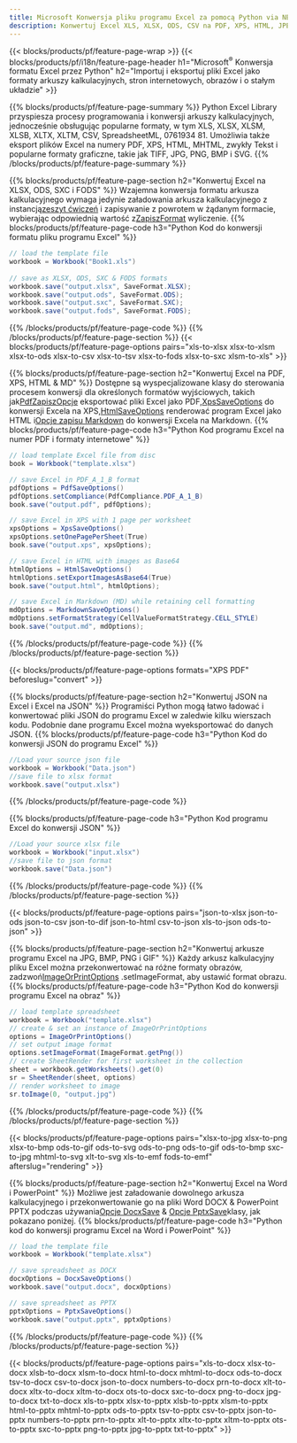 ```yaml
---
title: Microsoft Konwersja pliku programu Excel za pomocą Python via NET
description: Konwertuj Excel XLS, XLSX, ODS, CSV na PDF, XPS, HTML, JPEG, HTML i wiele innych popularnych formatów za pomocą zaledwie kilku linii kodu Python .
---
```

{{< blocks/products/pf/feature-page-wrap >}}
{{< blocks/products/pf/i18n/feature-page-header h1="Microsoft<sup>&reg;</sup> Konwersja formatu Excel przez Python" h2="Importuj i eksportuj pliki Excel jako formaty arkuszy kalkulacyjnych, stron internetowych, obrazów i o stałym układzie" >}}

{{% blocks/products/pf/feature-page-summary %}}
Python Excel Library przyspiesza procesy programowania i konwersji arkuszy kalkulacyjnych, jednocześnie obsługując popularne formaty, w tym XLS, XLSX, XLSM, XLSB, XLTX, XLTM, CSV, SpreadsheetML, 0761934 81. Umożliwia także eksport plików Excel na numery PDF, XPS, HTML, MHTML, zwykły Tekst i popularne formaty graficzne, takie jak TIFF, JPG, PNG, BMP i SVG.
{{% /blocks/products/pf/feature-page-summary %}}

{{% blocks/products/pf/feature-page-section h2="Konwertuj Excel na XLSX, ODS, SXC i FODS" %}}
 Wzajemna konwersja formatu arkusza kalkulacyjnego wymaga jedynie załadowania arkusza kalkulacyjnego z instancją[zeszyt ćwiczeń](https://reference.aspose.com/cells/python-net/aspose.cells/workbook/) i zapisywanie z powrotem w żądanym formacie, wybierając odpowiednią wartość z[ZapiszFormat](https://reference.aspose.com/cells/python-net/aspose.cells/saveformat/) wyliczenie.
{{% blocks/products/pf/feature-page-code h3="Python Kod do konwersji formatu pliku programu Excel" %}}

```cs
// load the template file
workbook = Workbook("Book1.xls")
  
// save as XLSX, ODS, SXC & FODS formats
workbook.save("output.xlsx", SaveFormat.XLSX);
workbook.save("output.ods", SaveFormat.ODS);
workbook.save("output.sxc", SaveFormat.SXC);
workbook.save("output.fods", SaveFormat.FODS);
```
{{% /blocks/products/pf/feature-page-code %}}
{{% /blocks/products/pf/feature-page-section %}}
{{< blocks/products/pf/feature-page-options pairs="xls-to-xlsx xlsx-to-xlsm xlsx-to-ods xlsx-to-csv xlsx-to-tsv xlsx-to-fods xlsx-to-sxc xlsm-to-xls" >}}


{{% blocks/products/pf/feature-page-section h2="Konwertuj Excel na PDF, XPS, HTML & MD" %}}
 Dostępne są wyspecjalizowane klasy do sterowania procesem konwersji dla określonych formatów wyjściowych, takich jak[PdfZapiszOpcje](https://reference.aspose.com/cells/python-net/aspose.cells/pdfsaveoptions/) eksportować pliki Excel jako PDF,[XpsSaveOptions](https://reference.aspose.com/cells/python-net/aspose.cells/xpssaveoptions/) do konwersji Excela na XPS,[HtmlSaveOptions](https://reference.aspose.com/cells/python-net/aspose.cells/htmlsaveoptions/) renderować program Excel jako HTML i[Opcje zapisu Markdown](https://reference.aspose.com/cells/python-net/aspose.cells/markdownsaveoptions/) do konwersji Excela na Markdown.
{{% blocks/products/pf/feature-page-code h3="Python Kod programu Excel na numer PDF i formaty internetowe" %}}

```cs
// load template Excel file from disc
book = Workbook("template.xlsx")

// save Excel in PDF_A_1_B format
pdfOptions = PdfSaveOptions()
pdfOptions.setCompliance(PdfCompliance.PDF_A_1_B)
book.save("output.pdf", pdfOptions);

// save Excel in XPS with 1 page per worksheet
xpsOptions = XpsSaveOptions()
xpsOptions.setOnePagePerSheet(True)
book.save("output.xps", xpsOptions);

// save Excel in HTML with images as Base64
htmlOptions = HtmlSaveOptions()
htmlOptions.setExportImagesAsBase64(True)
book.save("output.html", htmlOptions);

// save Excel in Markdown (MD) while retaining cell formatting
mdOptions = MarkdownSaveOptions()
mdOptions.setFormatStrategy(CellValueFormatStrategy.CELL_STYLE)
book.save("output.md", mdOptions);
```
{{% /blocks/products/pf/feature-page-code %}}
{{% /blocks/products/pf/feature-page-section %}}

{{< blocks/products/pf/feature-page-options formats="XPS PDF" beforeslug="convert" >}}

{{% blocks/products/pf/feature-page-section h2="Konwertuj JSON na Excel i Excel na JSON" %}}
Programiści Python mogą łatwo ładować i konwertować pliki JSON do programu Excel w zaledwie kilku wierszach kodu. Podobnie dane programu Excel można wyeksportować do danych JSON.
{{% blocks/products/pf/feature-page-code h3="Python Kod do konwersji JSON do programu Excel" %}}
```cs
//Load your source json file
workbook = Workbook("Data.json")
//save file to xlsx format
workbook.save("output.xlsx")
```
{{% /blocks/products/pf/feature-page-code %}}

{{% blocks/products/pf/feature-page-code h3="Python Kod programu Excel do konwersji JSON" %}}
```cs
//Load your source xlsx file
workbook = Workbook("input.xlsx")
//save file to json format
workbook.save("Data.json")
```
{{% /blocks/products/pf/feature-page-code %}}
{{% /blocks/products/pf/feature-page-section %}}

{{< blocks/products/pf/feature-page-options pairs="json-to-xlsx json-to-ods json-to-csv json-to-dif json-to-html csv-to-json xls-to-json ods-to-json" >}}

{{% blocks/products/pf/feature-page-section h2="Konwertuj arkusze programu Excel na JPG, BMP, PNG i GIF" %}}
 Każdy arkusz kalkulacyjny pliku Excel można przekonwertować na różne formaty obrazów, zadzwoń[ImageOrPrintOptions](https://reference.aspose.com/cells/python-net/aspose.cells.rendering/imageorprintoptions/) .setImageFormat, aby ustawić format obrazu.
{{% blocks/products/pf/feature-page-code h3="Python Kod do konwersji programu Excel na obraz" %}}
```cs
// load template spreadsheet
workbook = Workbook("template.xlsx")
// create & set an instance of ImageOrPrintOptions
options = ImageOrPrintOptions()
// set output image format
options.setImageFormat(ImageFormat.getPng())
// create SheetRender for first worksheet in the collection
sheet = workbook.getWorksheets().get(0)
sr = SheetRender(sheet, options)
// render worksheet to image
sr.toImage(0, "output.jpg")
```
{{% /blocks/products/pf/feature-page-code %}}
{{% /blocks/products/pf/feature-page-section %}}

{{< blocks/products/pf/feature-page-options pairs="xlsx-to-jpg xlsx-to-png xlsx-to-bmp ods-to-gif ods-to-svg ods-to-png ods-to-gif ods-to-bmp sxc-to-jpg mhtml-to-svg xlt-to-svg xls-to-emf fods-to-emf" afterslug="rendering" >}}

{{% blocks/products/pf/feature-page-section h2="Konwertuj Excel na Word i PowerPoint" %}}
 Możliwe jest załadowanie dowolnego arkusza kalkulacyjnego i przekonwertowanie go na pliki Word DOCX & PowerPoint PPTX podczas używania[Opcje DocxSave](https://reference.aspose.com/cells/python-net/aspose.cells/docxsaveoptions/) & [Opcje PptxSave](https://reference.aspose.com/cells/python-net/aspose.cells/pptxsaveoptions/)klasy, jak pokazano poniżej.
{{% blocks/products/pf/feature-page-code h3="Python kod do konwersji programu Excel na Word i PowerPoint" %}}
```cs
// load the template file
workbook = Workbook("template.xlsx")

// save spreadsheet as DOCX
docxOptions = DocxSaveOptions()
workbook.save("output.docx", docxOptions)

// save spreadsheet as PPTX
pptxOptions = PptxSaveOptions()
workbook.save("output.pptx", pptxOptions)
```
{{% /blocks/products/pf/feature-page-code %}}
{{% /blocks/products/pf/feature-page-section %}}

{{< blocks/products/pf/feature-page-options pairs="xls-to-docx xlsx-to-docx xlsb-to-docx xlsm-to-docx html-to-docx mhtml-to-docx ods-to-docx tsv-to-docx csv-to-docx json-to-docx numbers-to-docx prn-to-docx xlt-to-docx xltx-to-docx xltm-to-docx ots-to-docx sxc-to-docx png-to-docx jpg-to-docx txt-to-docx xls-to-pptx xlsx-to-pptx xlsb-to-pptx xlsm-to-pptx html-to-pptx mhtml-to-pptx ods-to-pptx tsv-to-pptx csv-to-pptx json-to-pptx numbers-to-pptx prn-to-pptx xlt-to-pptx xltx-to-pptx xltm-to-pptx ots-to-pptx sxc-to-pptx png-to-pptx jpg-to-pptx txt-to-pptx" >}}
